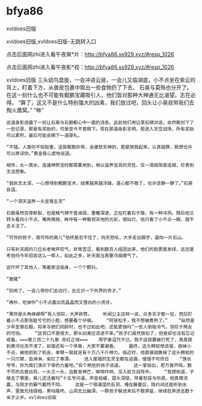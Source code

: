 # bfya86
xvldoes旧版

xvldoes旧版,xvldoes旧版-无跳转入口

点击后面网zhi进入看午夜爽*片：http://bfya86.ss929.xyz/#resp_1026

点击后面网zhi进入看午夜影*视：http://bfya86.ss929.xyz/#resp_1026

xvldoes旧版    三头幼鸟盘旋，一会冲进云层，一会儿又临湖底，小不点坐在紫云的背上，盯着下方，从兽皮包裹中取出一些食物扔了下去。    石昊与莫殇也分开了。在这一刻什么也不可能有鲲鹏宝藏吸引人，他们皆对那种大神通无比渴望。志在必得。    “算了，这又不是什么特别强大的凶禽，我们放过吧，回头让小昊叔带我们去掏火凰窝。”    “咻”

    这道身影透露了一则让石昊与石毅都心中一震的消息。此前他们用记录石碑对话，自然都创下了一些记录，那是有奖励的，可是至今不曾赐下。现在那道身影言明，若进入天空战场，所有奖励可以累积，最后可能会赐下一道厚礼。

    “不错。人类你不知轻重，连我都敢折辱，会激怒天神的，若是放我起来，认真赔罪，我想也许可以原谅你。”黄金兽心虚地说道。

    相传，太一真水，连诸神祭宝时都需要用到，用以滋养宝具的灵性，仅一滴就简直连城，珍贵到无法想象。

    “我执念太深，一心想得到鲲鹏宝术，结果越来越浮躁，道心都不稳了，也许该静一静了。”石昊自语。

    “一个洞天滋养一头至尊生灵”

    石毅虽然百骨断裂，但是精气神不曾减弱，重瞳深邃，正在盯着石子陵，有一种冷冽。随后他又转头看向小不点，嘴角微翘，眸中有一种傲视天地的光彩，很灿烂，他只看了小不点一眼，就不去关注了。

    “可怜的孩子，我可怜的昊儿”他终是忍不住了，向天怒吼，大步走出殿宇，逼向一片石山。

    只有补天阁的几位长老唉声叹气，非常苦涩，看到数百人组团出来，他们的脸更是发绿，这还是考验吗今年招收这么一帮人，如此之多，补天阁当真要乌烟瘴气了。

    这吓坏了其他人，等着家法临身，一个个颤抖。

    “轰隆”

    “别闹了，一会儿带你们去远行，去见识一下外界的奇才。”

    “再吵，吃掉你”小不点露出亮晶晶而又雪白的小虎牙。

    “果然是头角峥嵘啊”有人惊叹，大声称赞。    听闻公主这样一说，众多天才都一怔，而后盯着小不点那张脏兮兮的小脸，想要看个仔细。    “阿爸松手，我不想被煮熟了。”    “纵然是少年至尊石毅，将来与她们同龄时，也不过如此吧，还能更强吗”一些人倒吸冷气，惊叹于两女的可怕。    “这洞口不是很大，那头凶禽应该进不来。”孩子们虽然放松了，但是却也没有忘记戒备。===第三百二十九章 赤红之域===    周宇豪诅咒不已，我不逃就要被打死了，真是跳到黄河也洗不清了。前面还有一个序章，大家不要漏看。    最终，这头鳄蛟想进餐，吞掉小不点，被他抓到了机会，单臂一晃就足有十万八千斤神力，临近时，他直接就撕掉了这头鳄蛟的一只爪臂，血淋淋，染红了寒潭。    进入废墟的生灵全都在逃遁，惶惶不可终日    “族长爷爷，你为我们演示下骨的力量吧。”有个稍些的孩子说道。    这一掌拍出，若万兽齐鸣，数不尽的古兽出现，一头又一头，且散发神芒，噼啪作响，没入前方战阵中。    “我想知道，子陵去了哪里，昊儿还活着吗”十五爷问道，声音低缓，眉头深锁，带着愁容与伤感，他真情流露，与刚才的霸气截然不同。    这是一个很潮湿的石洞，掩在藤蔓后，隐约间还能听到水声，里面光线很暗，黑咕隆咚。山洞无比幽深，一群孩子躲进来后不敢停留，继续狂奔进去数十米才止步。xvldoes旧版
